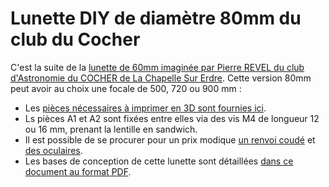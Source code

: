 # Lunette DIY de diamètre 80mm du club du Cocher

C'est la suite de la  [lunette de 60mm imaginée par Pierre REVEL du club d'Astronomie du COCHER de La Chapelle Sur Erdre](https://www.le-cocher.org/articles.php?pg=art184). Cette version 80mm peut avoir au choix une focale de 500, 720 ou 900 mm :
- Les [pièces nécessaires à imprimer en 3D sont fournies ici](./3D-Print-Components/).
- Ls pièces A1 et A2 sont fixées entre elles via des vis M4 de longueur 12 ou 16 mm, prenant la lentille en sandwich.
- Il est possible de se procurer pour un prix modique [un renvoi coudé](https://fr.aliexpress.com/item/1005005786284500.html) et [des oculaires](https://fr.aliexpress.com/item/32788041500.html).
- Les bases de conception de cette lunette sont détaillées [dans ce document au format PDF](./CDC_Lunette_80.pdf).
